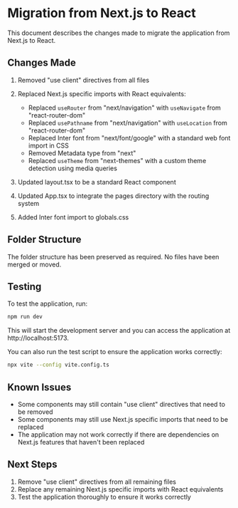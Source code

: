 # Migration from Next.js to React

This document describes the changes made to migrate the application from Next.js to React.

## Changes Made

1. Removed "use client" directives from all files
2. Replaced Next.js specific imports with React equivalents:
    - Replaced `useRouter` from "next/navigation" with `useNavigate` from "react-router-dom"
    - Replaced `usePathname` from "next/navigation" with `useLocation` from "react-router-dom"
    - Replaced Inter font from "next/font/google" with a standard web font import in CSS
    - Removed Metadata type from "next"
    - Replaced `useTheme` from "next-themes" with a custom theme detection using media queries

3. Updated layout.tsx to be a standard React component
4. Updated App.tsx to integrate the pages directory with the routing system
5. Added Inter font import to globals.css

## Folder Structure

The folder structure has been preserved as required. No files have been merged or moved.

## Testing

To test the application, run:

```bash
npm run dev
```

This will start the development server and you can access the application at http://localhost:5173.

You can also run the test script to ensure the application works correctly:

```bash
npx vite --config vite.config.ts
```

## Known Issues

- Some components may still contain "use client" directives that need to be removed
- Some components may still use Next.js specific imports that need to be replaced
- The application may not work correctly if there are dependencies on Next.js features that haven't been replaced

## Next Steps

1. Remove "use client" directives from all remaining files
2. Replace any remaining Next.js specific imports with React equivalents
3. Test the application thoroughly to ensure it works correctly